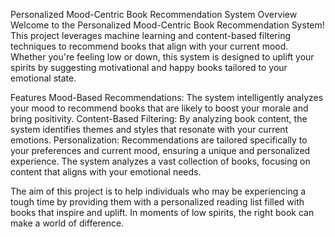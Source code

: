 Personalized Mood-Centric Book Recommendation System
Overview
Welcome to the Personalized Mood-Centric Book Recommendation System! This project leverages machine learning and content-based filtering techniques to recommend books that align with your current mood. Whether you're feeling low or down, this system is designed to uplift your spirits by suggesting motivational and happy books tailored to your emotional state.

Features
Mood-Based Recommendations: The system intelligently analyzes your mood to recommend books that are likely to boost your morale and bring positivity.
Content-Based Filtering: By analyzing book content, the system identifies themes and styles that resonate with your current emotions.
Personalization: Recommendations are tailored specifically to your preferences and current mood, ensuring a unique and personalized experience.
The system analyzes a vast collection of books, focusing on content that aligns with your emotional needs.

The aim of this project is to help individuals who may be experiencing a tough time by providing them with a personalized reading list filled with books that inspire and uplift. In moments of low spirits, the right book can make a world of difference.
